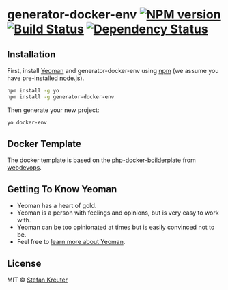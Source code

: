 # generator-docker-env [![NPM version][npm-image]][npm-url] [![Build Status][travis-image]][travis-url] [![Dependency Status][daviddm-image]][daviddm-url]
> 

## Installation

First, install [Yeoman](http://yeoman.io) and generator-docker-env using [npm](https://www.npmjs.com/) (we assume you have pre-installed [node.js](https://nodejs.org/)).

```bash
npm install -g yo
npm install -g generator-docker-env
```

Then generate your new project:

```bash
yo docker-env
```

## Docker Template

The docker template is based on the [php-docker-boilderplate](https://github.com/webdevops/php-docker-boilerplate) from [webdevops](https://webdevops.io/).

## Getting To Know Yeoman

 * Yeoman has a heart of gold.
 * Yeoman is a person with feelings and opinions, but is very easy to work with.
 * Yeoman can be too opinionated at times but is easily convinced not to be.
 * Feel free to [learn more about Yeoman](http://yeoman.io/).

## License

MIT © [Stefan Kreuter](https://kreutix.de/)


[npm-image]: https://badge.fury.io/js/generator-docker-env.svg
[npm-url]: https://npmjs.org/package/generator-docker-env
[travis-image]: https://travis-ci.org/kreutix/generator-docker-env.svg?branch=master
[travis-url]: https://travis-ci.org/kreutix/generator-docker-env
[daviddm-image]: https://david-dm.org/kreutix/generator-docker-env.svg?theme=shields.io
[daviddm-url]: https://david-dm.org/kreutix/generator-docker-env
